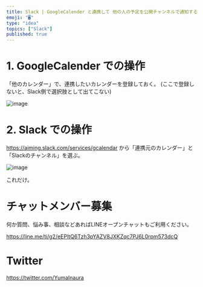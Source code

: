 ```yaml
---
title: Slack | GoogleCalender と連携して 他の人の予定を公開チャンネルで通知する
emoji: "🖥"
type: "idea"
topics: ["Slack"]
published: true
---
```


# 1. GoogleCalender での操作

「他のカレンダー」で、連携したいカレンダーを登録しておく。
(ここで登録しないと、Slack側で選択肢として出てこない)

![image](https://qiita-image-store.s3.amazonaws.com/0/89618/bc5407d0-6be6-077d-21af-52fbdf020f51.png)

# 2. Slack での操作

https://aiming.slack.com/services/gcalendar から「連携元のカレンダー」と「Slackのチャンネル」を選ぶ。

![image](https://qiita-image-store.s3.amazonaws.com/0/89618/66f432d7-e9ef-a452-4efc-2b10d60dc839.png)

これだけ。








<!-- Update From Qiita API -->

# チャットメンバー募集


何か質問、悩み事、相談などあればLINEオープンチャットもご利用ください。

https://line.me/ti/g2/eEPltQ6Tzh3pYAZV8JXKZqc7PJ6L0rpm573dcQ





# Twitter


https://twitter.com/YumaInaura


<!-- Update From Qiita API -->


